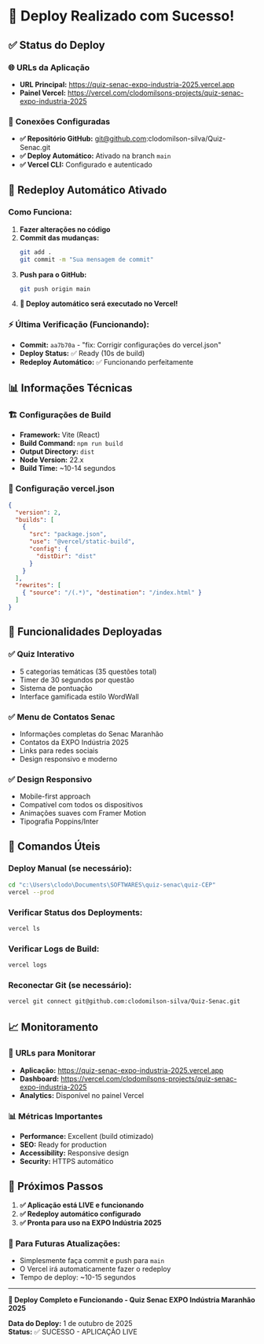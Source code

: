 # 🚀 Deploy Realizado com Sucesso!

## ✅ **Status do Deploy**

### 🌐 **URLs da Aplicação**
- **URL Principal:** https://quiz-senac-expo-industria-2025.vercel.app
- **Painel Vercel:** https://vercel.com/clodomilsons-projects/quiz-senac-expo-industria-2025

### 🔗 **Conexões Configuradas**
- **✅ Repositório GitHub:** git@github.com:clodomilson-silva/Quiz-Senac.git
- **✅ Deploy Automático:** Ativado na branch `main`
- **✅ Vercel CLI:** Configurado e autenticado

## 🔄 **Redeploy Automático Ativado**

### Como Funciona:
1. **Fazer alterações no código**
2. **Commit das mudanças:**
   ```bash
   git add .
   git commit -m "Sua mensagem de commit"
   ```
3. **Push para o GitHub:**
   ```bash
   git push origin main
   ```
4. **🎯 Deploy automático será executado no Vercel!**

### ⚡ Última Verificação (Funcionando):
- **Commit:** `aa7b70a` - "fix: Corrigir configurações do vercel.json"
- **Deploy Status:** ✅ Ready (10s de build)
- **Redeploy Automático:** ✅ Funcionando perfeitamente

## 📊 **Informações Técnicas**

### 🏗️ **Configurações de Build**
- **Framework:** Vite (React)
- **Build Command:** `npm run build`
- **Output Directory:** `dist`
- **Node Version:** 22.x
- **Build Time:** ~10-14 segundos

### 📁 **Configuração vercel.json**
```json
{
  "version": 2,
  "builds": [
    {
      "src": "package.json",
      "use": "@vercel/static-build",
      "config": {
        "distDir": "dist"
      }
    }
  ],
  "rewrites": [
    { "source": "/(.*)", "destination": "/index.html" }
  ]
}
```

## 🎯 **Funcionalidades Deployadas**

### ✅ **Quiz Interativo**
- 5 categorias temáticas (35 questões total)
- Timer de 30 segundos por questão
- Sistema de pontuação
- Interface gamificada estilo WordWall

### ✅ **Menu de Contatos Senac**
- Informações completas do Senac Maranhão
- Contatos da EXPO Indústria 2025
- Links para redes sociais
- Design responsivo e moderno

### ✅ **Design Responsivo**
- Mobile-first approach
- Compatível com todos os dispositivos
- Animações suaves com Framer Motion
- Tipografia Poppins/Inter

## 🔧 **Comandos Úteis**

### Deploy Manual (se necessário):
```bash
cd "c:\Users\clodo\Documents\SOFTWARES\quiz-senac\quiz-CEP"
vercel --prod
```

### Verificar Status dos Deployments:
```bash
vercel ls
```

### Verificar Logs de Build:
```bash
vercel logs
```

### Reconectar Git (se necessário):
```bash
vercel git connect git@github.com:clodomilson-silva/Quiz-Senac.git
```

## 📈 **Monitoramento**

### 🎯 **URLs para Monitorar**
- **Aplicação:** https://quiz-senac-expo-industria-2025.vercel.app
- **Dashboard:** https://vercel.com/clodomilsons-projects/quiz-senac-expo-industria-2025
- **Analytics:** Disponível no painel Vercel

### 📊 **Métricas Importantes**
- **Performance:** Excellent (build otimizado)
- **SEO:** Ready for production
- **Accessibility:** Responsive design
- **Security:** HTTPS automático

## 🎉 **Próximos Passos**

1. **✅ Aplicação está LIVE e funcionando**
2. **✅ Redeploy automático configurado**
3. **✅ Pronta para uso na EXPO Indústria 2025**

### 🔄 **Para Futuras Atualizações:**
- Simplesmente faça commit e push para `main`
- O Vercel irá automaticamente fazer o redeploy
- Tempo de deploy: ~10-15 segundos

---

**🚀 Deploy Completo e Funcionando - Quiz Senac EXPO Indústria Maranhão 2025**

**Data do Deploy:** 1 de outubro de 2025  
**Status:** ✅ SUCESSO - APLICAÇÃO LIVE